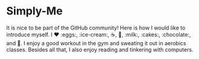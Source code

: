Simply-Me
=========

It is nice to be part of the GitHub community!
Here is how I would like to introduce myself. 
I :heart: :eggs:, :ice-cream:, :coffee:, :tea:, :milk:, :cakes:, :chocolate:, and :cheese:.
I enjoy a good workout in the gym and sweating it out in aerobics classes.
Besides all that, I also enjoy reading and tinkering with computers.

